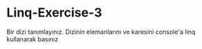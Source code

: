 # Linq-Exercise-3
Bir dizi tanımlayınız. Dizinin elemanlarını ve karesini console'a linq kullanarak basınız